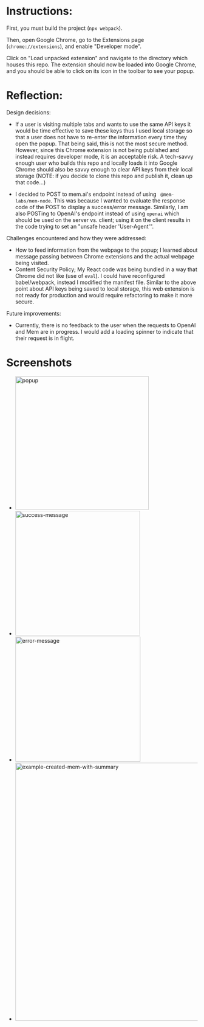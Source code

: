 # Instructions:

First, you must build the project (`npx webpack`).

Then, open Google Chrome, go to the Extensions page (`chrome://extensions`), and enable "Developer mode".

Click on "Load unpacked extension" and navigate to the directory which houses this repo. The extension should now be loaded into Google Chrome, and you should be able to click on its icon in the toolbar to see your popup.

# Reflection:

Design decisions:
- If a user is visiting multiple tabs and wants to use the same API keys it would be time effective to save these keys thus I used local storage so that a user does not have to re-enter the information every time they open the popup. That being said, this is not the most secure method. However, since this Chrome extension is not being published and instead requires developer mode, it is an acceptable risk. A tech-savvy enough user who builds this repo and locally loads it into Google Chrome should also be savvy enough to clear API keys from their local storage (NOTE: if you decide to clone this repo and publish it, clean up that code...)

- I decided to POST to mem.ai's endpoint instead of using ` @mem-labs/mem-node`. This was because I wanted to evaluate the response code of the POST to display a success/error message. Similarly, I am also POSTing to OpenAI's endpoint instead of using `openai` which should be used on the server vs. client; using it on the client results in the code trying to set an "unsafe header 'User-Agent'".

Challenges encountered and how they were addressed:
- How to feed information from the webpage to the popup; I learned about message passing between Chrome extensions and the actual webpage being visited.
- Content Security Policy; My React code was being bundled in a way that Chrome did not like (use of `eval`). I could have reconfigured babel/webpack, instead I modified the manifest file. Similar to the above point about API keys being saved to local storage, this web extension is not ready for production and would require refactoring to make it more secure.

Future improvements:
- Currently, there is no feedback to the user when the requests to OpenAI and Mem are in progress. I would add a loading spinner to indicate that their request is in flight.

# Screenshots
- <img width="351" alt="popup" src="https://github.com/kmgehrma/mem.ai/assets/57041732/6b73b5be-4c69-447b-a379-66633d7d2c72">
- <img width="328" alt="success-message" src="https://github.com/kmgehrma/mem.ai/assets/57041732/6388b206-3b99-478f-a3eb-232f0da9590b">
- <img width="329" alt="error-message" src="https://github.com/kmgehrma/mem.ai/assets/57041732/9392dd21-2e11-4648-8a03-f2fb93f2f429">
- <img width="679" alt="example-created-mem-with-summary" src="https://github.com/kmgehrma/mem.ai/assets/57041732/3e5593cf-8ea0-4b94-81a1-4b8985936dbe">
